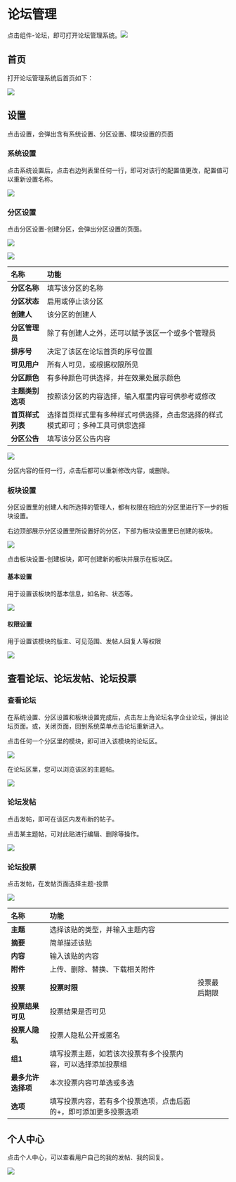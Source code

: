# 论坛管理

点击组件-论坛，即可打开论坛管理系统。![](../.gitbook/assets/0.png)

## 首页

打开论坛管理系统后首页如下：

![](../.gitbook/assets/1%20%286%29.png)

## 设置

点击设置，会弹出含有系统设置、分区设置、模块设置的页面

### 系统设置

点击系统设置后，点击右边列表里任何一行，即可对该行的配置值更改，配置值可以重新设置名称。

![](../.gitbook/assets/2%20%284%29.png)

### 分区设置

点击分区设置-创建分区，会弹出分区设置的页面。

![](../.gitbook/assets/3%20%288%29.png)

![](../.gitbook/assets/4%20%285%29.png)

| **名称** | **功能** |
| :--- | :--- |
| **分区名称** | 填写该分区的名称 |
| **分区状态** | 启用或停止该分区 |
| **创建人** | 该分区的创建人 |
| **分区管理员** | 除了有创建人之外，还可以赋予该区一个或多个管理员 |
| **排序号** | 决定了该区在论坛首页的序号位置 |
| **可见用户** | 所有人可见，或根据权限所见 |
| **分区颜色** | 有多种颜色可供选择，并在效果处展示颜色 |
| **主题类别选项** | 按照该分区的内容选择，输入框里内容可供参考或修改 |
| **首页样式列表** | 选择首页样式里有多种样式可供选择，点击您选择的样式模式即可；多种工具可供您选择 |
| **分区公告** | 填写该分区公告内容 |

![](../.gitbook/assets/5%20%281%29.png)

分区内容的任何一行，点击后都可以重新修改内容，或删除。

### 板块设置

分区设置里的创建人和所选择的管理人，都有权限在相应的分区里进行下一步的板块设置。

右边顶部展示分区设置里所设置好的分区，下部为板块设置里已创建的板块。

![](../.gitbook/assets/6%20%286%29.png)

点击板块设置-创建板块，即可创建新的板块并展示在板块区。

#### 基本设置

用于设置该板块的基本信息，如名称、状态等。

![](../.gitbook/assets/7%20%283%29.png)

#### 权限设置

用于设置该模块的版主、可见范围、发帖人回复人等权限

![](../.gitbook/assets/8%20%282%29.png)

## 查看论坛、论坛发帖、论坛投票

### 查看论坛

在系统设置、分区设置和板块设置完成后，点击左上角论坛名字企业论坛，弹出论坛页面。或，关闭页面，回到系统菜单点击论坛重新进入。

点击任何一个分区里的模块，即可进入该模块的论坛区。

![](../.gitbook/assets/9%20%283%29.png)

在论坛区里，您可以浏览该区的主题帖。

![](../.gitbook/assets/10%20%283%29.png)

### 论坛发帖

点击发帖，即可在该区内发布新的帖子。

点击某主题帖，可对此贴进行编辑、删除等操作。

![](../.gitbook/assets/11.png)

### 论坛投票

点击发帖，在发帖页面选择主题-投票

![](../.gitbook/assets/12%20%282%29.png)

| **名称** | **功能** |  |
| :--- | :--- | :--- |
| **主题** | 选择该贴的类型，并输入主题内容 |  |
| **摘要** | 简单描述该贴 |  |
| **内容** | 输入该贴的内容 |  |
| **附件** | 上传、删除、替换、下载相关附件 |  |
| **投票** | **投票时限** | 投票最后期限 |
| **投票结果可见** | 投票结果是否可见 |  |
| **投票人隐私** | 投票人隐私公开或匿名 |  |
| **组1** | 填写投票主题，如若该次投票有多个投票内容，可以选择添加投票组 |  |
| **最多允许选择项** | 本次投票内容可单选或多选 |  |
| **选项** | 填写投票内容，若有多个投票选项，点击后面的+，即可添加更多投票选项 |  |

## 个人中心

点击个人中心，可以查看用户自己的我的发帖、我的回复。

![](../.gitbook/assets/13%20%283%29.png)

